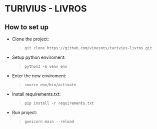 # TURIVIUS - LIVROS
## How to set up
- Clone the project:
  > `git clone https://github.com/vinesnts/turivius-livros.git`
- Setup python enviroment:
  > `python3 -m venv env`
- Enter the new enviroment:
  > `source env/bin/activate`
- Install requirements.txt:
  > `pip install -r requirements.txt`
- Run project:
  > `gunicorn main --reload`
